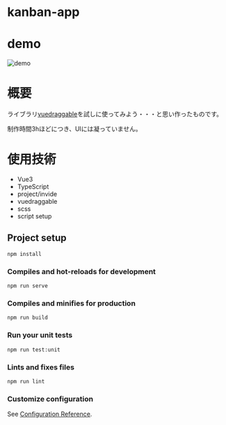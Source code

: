 # kanban-app

# demo
![demo](https://user-images.githubusercontent.com/66355316/153596312-5b2e9db1-fa05-4038-967f-acebe8c2512e.gif)

# 概要
ライブラリ[vuedraggable](https://github.com/SortableJS/vue.draggable.next)を試しに使ってみよう・・・と思い作ったものです。

制作時間3hほどにつき、UIには凝っていません。

# 使用技術
- Vue3
- TypeScript
- project/invide
- vuedraggable
- scss
- script setup

## Project setup
```
npm install
```

### Compiles and hot-reloads for development
```
npm run serve
```

### Compiles and minifies for production
```
npm run build
```

### Run your unit tests
```
npm run test:unit
```

### Lints and fixes files
```
npm run lint
```

### Customize configuration
See [Configuration Reference](https://cli.vuejs.org/config/).
